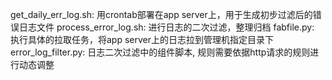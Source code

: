 get_daily_err_log.sh:  用crontab部署在app server上，用于生成初步过滤后的错误日志文件
process_error_log.sh:  进行日志的二次过滤，整理归档
fabfile.py:  执行具体的拉取任务，将app server上的日志拉到管理机指定目录下
error_log_filter.py:  日志二次过滤中的组件脚本, 规则需要依据http请求的规则进行动态调整

